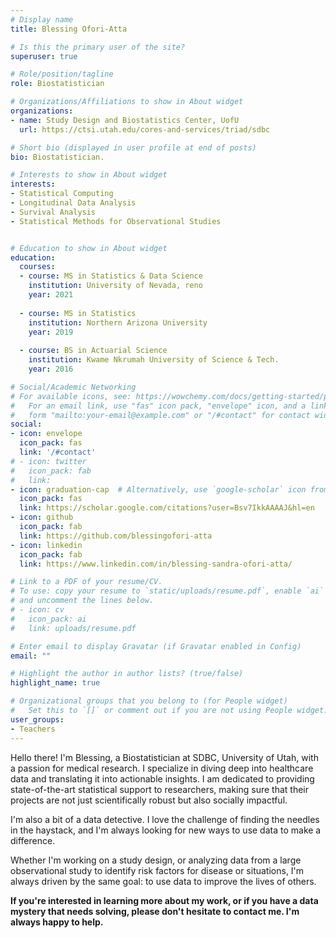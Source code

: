 ```yaml
---
# Display name
title: Blessing Ofori-Atta

# Is this the primary user of the site?
superuser: true

# Role/position/tagline
role: Biostatistician

# Organizations/Affiliations to show in About widget
organizations:
- name: Study Design and Biostatistics Center, UofU
  url: https://ctsi.utah.edu/cores-and-services/triad/sdbc

# Short bio (displayed in user profile at end of posts)
bio: Biostatistician.

# Interests to show in About widget
interests:
- Statistical Computing
- Longitudinal Data Analysis
- Survival Analysis
- Statistical Methods for Observational Studies


# Education to show in About widget
education:
  courses:
  - course: MS in Statistics & Data Science
    institution: University of Nevada, reno
    year: 2021
    
  - course: MS in Statistics 
    institution: Northern Arizona University
    year: 2019
    
  - course: BS in Actuarial Science
    institution: Kwame Nkrumah University of Science & Tech.
    year: 2016

# Social/Academic Networking
# For available icons, see: https://wowchemy.com/docs/getting-started/page-builder/#icons
#   For an email link, use "fas" icon pack, "envelope" icon, and a link in the
#   form "mailto:your-email@example.com" or "/#contact" for contact widget.
social:
- icon: envelope
  icon_pack: fas
  link: '/#contact'
# - icon: twitter
#   icon_pack: fab
#   link: 
- icon: graduation-cap  # Alternatively, use `google-scholar` icon from `ai` icon pack
  icon_pack: fas
  link: https://scholar.google.com/citations?user=Bsv7IkkAAAAJ&hl=en
- icon: github
  icon_pack: fab
  link: https://github.com/blessingofori-atta
- icon: linkedin
  icon_pack: fab
  link: https://www.linkedin.com/in/blessing-sandra-ofori-atta/

# Link to a PDF of your resume/CV.
# To use: copy your resume to `static/uploads/resume.pdf`, enable `ai` icons in `params.toml`, 
# and uncomment the lines below.
# - icon: cv
#   icon_pack: ai
#   link: uploads/resume.pdf

# Enter email to display Gravatar (if Gravatar enabled in Config)
email: ""

# Highlight the author in author lists? (true/false)
highlight_name: true

# Organizational groups that you belong to (for People widget)
#   Set this to `[]` or comment out if you are not using People widget.
user_groups:
- Teachers
---
```


Hello there! I'm Blessing, a Biostatistician at SDBC, University of Utah, with a passion for medical research. I specialize in diving deep into healthcare data and translating it into actionable insights. I am dedicated to providing state-of-the-art statistical support to researchers, making sure that their projects are not just scientifically robust but also socially impactful.

I'm also a bit of a data detective. I love the challenge of finding the needles in the haystack, and I'm always looking for new ways to use data to make a difference.

Whether I'm working on a study design, or analyzing data from a large observational study to identify risk factors for disease or situations, I'm always driven by the same goal: to use data to improve the lives of others.

**If you're interested in learning more about my work, or if you have a data mystery that needs solving, please don't hesitate to contact me. I'm always happy to help.**

